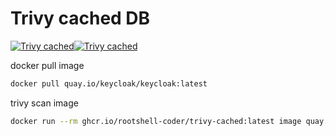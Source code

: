 # Trivy cached DB

[![Trivy cached](https://github.com/RootShell-coder/Trivy-cached/actions/workflows/docker-publish.yml/badge.svg)](https://github.com/RootShell-coder/Trivy-cached/actions/workflows/docker-publish.yml)[![Trivy cached](https://github.com/RootShell-coder/Trivy-cached/actions/workflows/docker-publish.yml/badge.svg?event=schedule)](https://github.com/RootShell-coder/Trivy-cached/actions/workflows/docker-publish.yml)

docker pull image

```bash
docker pull quay.io/keycloak/keycloak:latest
```

trivy scan image

```bash
docker run --rm ghcr.io/rootshell-coder/trivy-cached:latest image quay.io/keycloak/keycloak:latest
```
